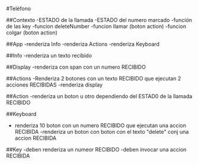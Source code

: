 #Teléfono

##Contexto
-ESTADO de la llamada
-ESTADO del numero marcado
-función de las key
-funcion deleteNumber
-funcion llamar (boton action)
-funcion colgar (boton action)

##App
-renderiza Info
-renderiza Actions
-renderiza Keyboard

##Info
-renderiza un texto recibido

##Display
-renderiza con span con un numero RECIBIDO

##Actions
-Renderiza 2 botones con un texto RECIBIDO que ejecutan 2 acciones RECIBIDAS
-renderiza display

##Action
-renderiza un boton u otro dependiendo del ESTAD0 de la llamada RECIBIDO

##Keyboard

- renderiza 10 boton con un numero RECIBIDO que ejecutan una accion RECIBIDA
  -renderiza un boton con boton con el texto "delete" conj una accion RECIBIDA

##Key
-deben renderiza un numeor RECIBIDO
-deben invocar una accion RECIBIDA
